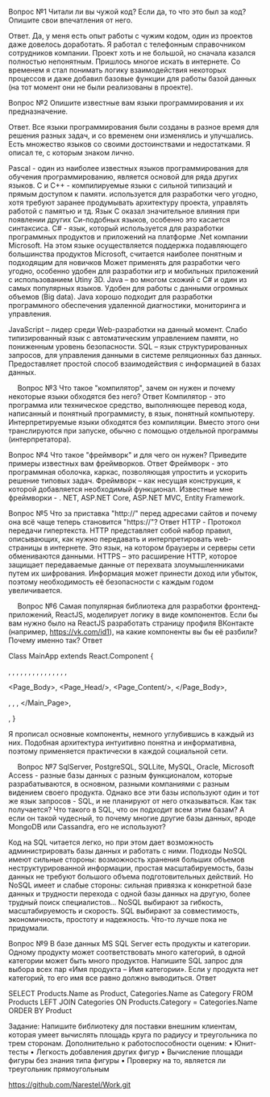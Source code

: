 Вопрос №1
Читали ли вы чужой код? Если да, то что это был за код? Опишите свои впечатления от него.

Ответ.
Да, у меня есть опыт работы с чужим кодом, один из проектов даже довелось доработать.
Я работал с  телефонным справочником сотрудников компании. Проект хоть и не большой, но сначала казался полностью непонятным. Пришлось многое искать в интернете. Со временем я стал понимать логику взаимодействия некоторых процессов и даже добавил базовые функции для работы базой данных (на тот момент они не были реализованы в проекте).

Вопрос №2
Опишите известные вам языки программирования и их предназначение.

Ответ.
Все языки программирования были созданы в разное время для решения разных задач, и со временем они изменялись и улучшались. Есть множество языков со своими достоинствами и недостатками. Я описал те, с которым знаком лично.

Pascal - один из наиболее известных языков программирования для обучения программированию, является основой для ряда других языков.
С и С++ - компилируемые языки с сильной типизаций и прямым доступом к памяти.
используется для разработки чего угодно, хотя требуют заранее продумывать архитектуру проекта, управлять работой с памятью и тд. Язык С оказал значительное влияния при появлении других  Си-подобных языков, особенно это касается синтаксиса.
C# - язык, который используется для разработки программных продуктов и приложений на платформе .Net компании Microsoft. На этом языке осуществляется поддержка подавляющего большинства продуктов Microsoft, считается наиболее понятным и подходящим для новичков
Может применять для разработки чего угодно, особенно удобен для разработки игр и мобильных приложений с использованием Utiny 3D.
Java – во многом схожий с C# и один из самых популярных языков. Удобен для работы с данными огромных объемов (Big data). Java хорошо подходит для разработки программного обеспечения удаленной диагностики, мониторинга и управления.

JavaScript – лидер среди Web-разработки на данный момент. Слабо типизированный язык с автоматическим управлением памяти, но пониженным уровень безопасности.
SQL – язык структурированных запросов, для управления данными в системе реляционных баз данных. Предоставляет простой способ взаимодействия с информацией в базах данных.

 
Вопрос №3
Что такое "компилятор", зачем он нужен и почему некоторые языки обходятся без него?
Ответ
Компилятор - это программа или техническое средство, выполняющее перевод кода, написанный и понятный программисту, в язык, понятный компьютеру.
Интерпретируемые языки обходятся без компиляции. Вместо этого они транслируются при запуске, обычно с помощью отдельной программы (интерпретатора).

Вопрос №4
Что такое "фреймворк" и для чего он нужен? Приведите примеры известных вам фреймворков.
Ответ
Фреймворк - это программная оболочка, каркас, позволяющая упростить и ускорить решение типовых задач.  Фреймворк – как несущая конструкция, к которой добавляется необходимый функционал.
Известные мне фреймворки - . NET, ASP.NET Core,  ASP.NET MVC,  Entity Framework.


Вопрос №5
Что за приставка "http://" перед адресами сайтов и почему она всё чаще теперь становится "https://"?
Ответ
HTTP - Протокол передачи гипертекста. HTTP представляет собой набор правил, описывающих, как нужно передавать и интерпретировать web-страницы в интернете.
Это язык, на котором браузеры и серверы сети обмениваются данными.
HTTPS – это расширение HTTP, которое защищает передаваемые данные от перехвата злоумышленниками путем их шифрования.
Информация может принести доход или убыток, поэтому необходимость её безопасности с каждым годом увеличивается.

 
Вопрос №6
Самая популярная библиотека для разработки фронтенд-приложений, ReactJS, моделирует логику в виде компонентов. Если бы вам нужно было на ReactJS разработать страницу профиля ВКонтакте (например, https://vk.com/id1), на какие компоненты вы бы её разбили? Почему именно так?
Ответ

Class MainApp extends React.Component
{
<div>
	<Header_Panel>,
    <Head_panel_info/>,
    <Head_panel_User/>,
	</Header_Panel>,
<Main_Page>,
  <Side_bar>,
    <Home/>,
    <News/>,
    <Messages/>,
    <Friends/>,
    <Groups/>,
    <Home/>,
    <Photo/>,
    <Music/>,
  </Side_bar>,

  <Page_Body>,
    <Page_Head/>,
    <Page_Content/>,
  </Page_Body>,

  <Recommendations/>,
    <Advertisement/>,
  </Recommendations>,
</Main_Page>,
</div>,
}


Я прописал основные компоненты, немного углубившись в каждый из них.
Подобная архитектура интуитивно понятна и информативна, поэтому применяется практически в каждой социальной сети.

 
Вопрос №7
SqlServer, PostgreSQL, SQLLite, MySQL, Oracle, Microsoft Access - разные базы данных с разным функционалом, которые разрабатываются, в основном, разными компаниями с разным видением своего продукта.
Однако все эти базы используют один и тот же язык запросов - SQL, и не планируют от него отказываться. Как так получается? Что такого в SQL, что он подходит всем этим базам?
А если он такой чудесный, то почему многие другие базы данных, вроде MongoDB или Cassandra, его не используют?

Код на SQL читается легко, но при этом дает возможность администрировать базы данных и работать с ними.
Подходы NoSQL имеют сильные стороны: возможность хранения больших объемов неструктурированной информации, простая масштабируемость, базы данных не требуют большого объема подготовительных действий.
Но NoSQL имеет и слабые стороны: сильная привязка к конкретной базе данных и трудности перехода с одной базы данных на другую, более трудный поиск специалистов…
NoSQL выбирают за гибкость, масштабируемость и скорость.
SQL выбирают за совместимость, экономичность, простоту и надежность.
Что-то лучше пока не придумали.


Вопрос №9
В базе данных MS SQL Server есть продукты и категории. Одному продукту может соответствовать много категорий, в одной категории может быть много продуктов.
Напишите SQL запрос для выбора всех пар «Имя продукта – Имя категории». Если у продукта нет категорий, то его имя все равно должно выводиться.
Ответ

SELECT Products.Name as Product, Categories.Name as Category
FROM Products
LEFT JOIN Categories ON Products.Category = Categories.Name
ORDER BY Product


Задание:
Напишите библиотеку для поставки внешним клиентам, которая умеет вычислять площадь круга по радиусу и треугольника по трем сторонам. Дополнительно к работоспособности оценим:
•	Юнит-тесты
•	Легкость добавления других фигур
•	Вычисление площади фигуры без знания типа фигуры
•	Проверку на то, является ли треугольник прямоугольным

https://github.com/Narestel/Work.git
